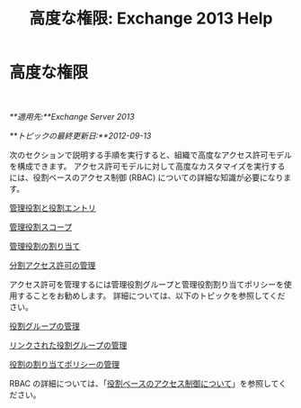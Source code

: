 ﻿---
title: '高度な権限: Exchange 2013 Help'
TOCTitle: 高度な権限
ms:assetid: 9e2d17be-5444-4323-ac9a-99eec479f4bc
ms:mtpsurl: https://technet.microsoft.com/ja-jp/library/Dd638160(v=EXCHG.150)
ms:contentKeyID: 49896389
ms.date: 04/24/2018
mtps_version: v=EXCHG.150
ms.translationtype: HT
---

# 高度な権限

 

_**適用先:**Exchange Server 2013_

_**トピックの最終更新日:**2012-09-13_

次のセクションで説明する手順を実行すると、組織で高度なアクセス許可モデルを構成できます。 アクセス許可モデルに対して高度なカスタマイズを実行するには、役割ベースのアクセス制御 (RBAC) についての詳細な知識が必要になります。

[管理役割と役割エントリ](management-roles-and-role-entries-exchange-2013-help.md)

[管理役割スコープ](management-role-scopes-exchange-2013-help.md)

[管理役割の割り当て](management-role-assignments-exchange-2013-help.md)

[分割アクセス許可の管理](managing-split-permissions-exchange-2013-help.md)

アクセス許可を管理するには管理役割グループと管理役割割り当てポリシーを使用することをお勧めします。 詳細については、以下のトピックを参照してください。

[役割グループの管理](manage-role-groups-exchange-2013-help.md)

[リンクされた役割グループの管理](manage-linked-role-groups-exchange-2013-help.md)

[役割の割り当てポリシーの管理](manage-role-assignment-policies-exchange-2013-help.md)

RBAC の詳細については、「[役割ベースのアクセス制御について](understanding-role-based-access-control-exchange-2013-help.md)」を参照してください。

